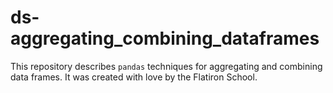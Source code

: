 # ds-aggregating_combining_dataframes

This repository describes `pandas` techniques for aggregating and combining data frames. It was created with love by the Flatiron School.
